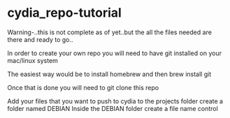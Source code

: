 # cydia_repo-tutorial
Warning-..this is not complete as of yet..but the all the files needed are there and ready to go..


In order to create your own repo you will need to have git installed on your mac/linux system

The easiest way would be to install homebrew and then brew install git

Once that is done you will need to git clone this repo

Add your files that you want to push to cydia to the projects folder
  create a folder named DEBIAN
    Inside the DEBIAN folder create a file name control
